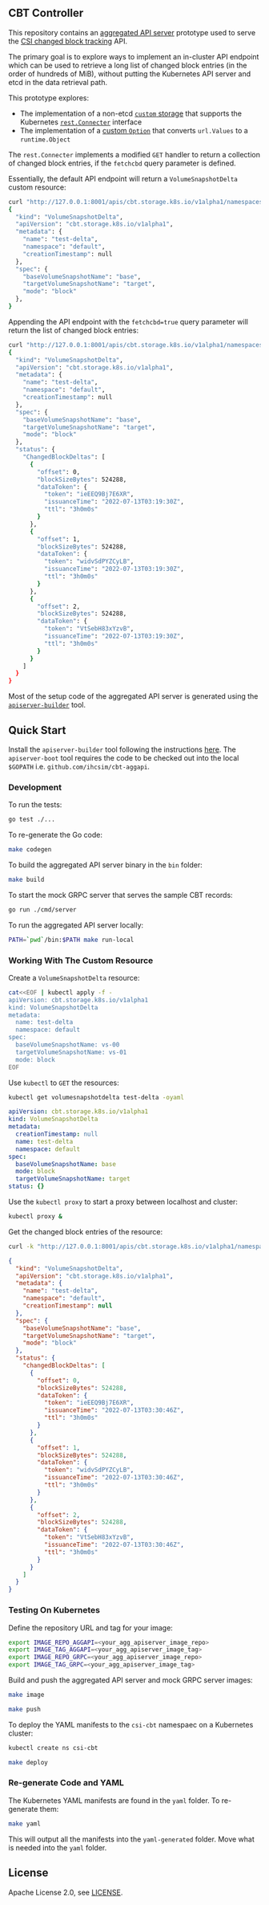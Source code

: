 ## CBT Controller

This repository contains an [aggregated API server] prototype used to serve the
[CSI changed block tracking] API.

The primary goal is to explore ways to implement an in-cluster API endpoint
which can be used to retrieve a long list of changed block entries (in the order
of hundreds of MiB), without putting the Kubernetes API server and etcd in the
data retrieval path.

This prototype explores:

* The implementation of a non-etcd [`custom` storage] that supports the
Kubernetes [`rest.Connecter`] interface
* The implementation of a [custom `Option`] that converts `url.Values` to a
`runtime.Object`

The `rest.Connecter` implements a modified `GET` handler to return a collection
of changed block entries, if the `fetchcbd` query parameter is defined.

Essentially, the default API endpoint will return a `VolumeSnapshotDelta` custom
resource:

```sh
curl "http://127.0.0.1:8001/apis/cbt.storage.k8s.io/v1alpha1/namespaces/default/volumesnapshotdelta/test-delta" | jq .
{
  "kind": "VolumeSnapshotDelta",
  "apiVersion": "cbt.storage.k8s.io/v1alpha1",
  "metadata": {
    "name": "test-delta",
    "namespace": "default",
    "creationTimestamp": null
  },
  "spec": {
    "baseVolumeSnapshotName": "base",
    "targetVolumeSnapshotName": "target",
    "mode": "block"
  },
}
```

Appending the API endpoint with the `fetchcbd=true` query parameter will return
the list of changed block entries:

```sh
curl "http://127.0.0.1:8001/apis/cbt.storage.k8s.io/v1alpha1/namespaces/default/volumesnapshotdelta/test-delta?fetchcbd-true&limit=256&offset=0" | jq .
{
  "kind": "VolumeSnapshotDelta",
  "apiVersion": "cbt.storage.k8s.io/v1alpha1",
  "metadata": {
    "name": "test-delta",
    "namespace": "default",
    "creationTimestamp": null
  },
  "spec": {
    "baseVolumeSnapshotName": "base",
    "targetVolumeSnapshotName": "target",
    "mode": "block"
  },
  "status": {
    "ChangedBlockDeltas": [
      {
        "offset": 0,
        "blockSizeBytes": 524288,
        "dataToken": {
          "token": "ieEEQ9Bj7E6XR",
          "issuanceTime": "2022-07-13T03:19:30Z",
          "ttl": "3h0m0s"
        }
      },
      {
        "offset": 1,
        "blockSizeBytes": 524288,
        "dataToken": {
          "token": "widvSdPYZCyLB",
          "issuanceTime": "2022-07-13T03:19:30Z",
          "ttl": "3h0m0s"
        }
      },
      {
        "offset": 2,
        "blockSizeBytes": 524288,
        "dataToken": {
          "token": "VtSebH83xYzvB",
          "issuanceTime": "2022-07-13T03:19:30Z",
          "ttl": "3h0m0s"
        }
      }
    ]
  }
}
```

Most of the setup code of the aggregated API server is generated using the
[`apiserver-builder`] tool.

## Quick Start

Install the `apiserver-builder` tool following the instructions
[here](https://github.com/kubernetes-sigs/apiserver-builder-alpha#installation).
The `apiserver-boot` tool requires the code to be checked out into the local
`$GOPATH` i.e. `github.com/ihcsim/cbt-aggapi`.

### Development

To run the tests:

```sh
go test ./...
```

To re-generate the Go code:

```sh
make codegen
```

To build the aggregated API server binary in the `bin` folder:

```sh
make build
```

To start the mock GRPC server that serves the sample CBT records:

```sh
go run ./cmd/server
```

To run the aggregated API server locally:

```sh
PATH=`pwd`/bin:$PATH make run-local
```

### Working With The Custom Resource

Create a `VolumeSnapshotDelta` resource:

```sh
cat<<EOF | kubectl apply -f -
apiVersion: cbt.storage.k8s.io/v1alpha1
kind: VolumeSnapshotDelta
metadata:
  name: test-delta
  namespace: default
spec:
  baseVolumeSnapshotName: vs-00
  targetVolumeSnapshotName: vs-01
  mode: block
EOF
```

Use `kubectl` to `GET` the resources:

```sh
kubectl get volumesnapshotdelta test-delta -oyaml
```

```yaml
apiVersion: cbt.storage.k8s.io/v1alpha1
kind: VolumeSnapshotDelta
metadata:
  creationTimestamp: null
  name: test-delta
  namespace: default
spec:
  baseVolumeSnapshotName: base
  mode: block
  targetVolumeSnapshotName: target
status: {}
```

Use the `kubectl proxy` to start a proxy between localhost and cluster:

```sh
kubectl proxy &
```

Get the changed block entries of the resource:

```sh
curl -k "http://127.0.0.1:8001/apis/cbt.storage.k8s.io/v1alpha1/namespaces/default/volumesnapshotdelta/test-delta?fetchcbd=true&limit=256&offset=0"
```

```json
{
  "kind": "VolumeSnapshotDelta",
  "apiVersion": "cbt.storage.k8s.io/v1alpha1",
  "metadata": {
    "name": "test-delta",
    "namespace": "default",
    "creationTimestamp": null
  },
  "spec": {
    "baseVolumeSnapshotName": "base",
    "targetVolumeSnapshotName": "target",
    "mode": "block"
  },
  "status": {
    "changedBlockDeltas": [
      {
        "offset": 0,
        "blockSizeBytes": 524288,
        "dataToken": {
          "token": "ieEEQ9Bj7E6XR",
          "issuanceTime": "2022-07-13T03:30:46Z",
          "ttl": "3h0m0s"
        }
      },
      {
        "offset": 1,
        "blockSizeBytes": 524288,
        "dataToken": {
          "token": "widvSdPYZCyLB",
          "issuanceTime": "2022-07-13T03:30:46Z",
          "ttl": "3h0m0s"
        }
      },
      {
        "offset": 2,
        "blockSizeBytes": 524288,
        "dataToken": {
          "token": "VtSebH83xYzvB",
          "issuanceTime": "2022-07-13T03:30:46Z",
          "ttl": "3h0m0s"
        }
      }
    ]
  }
}
```

### Testing On Kubernetes

Define the repository URL and tag for your image:

```sh
export IMAGE_REPO_AGGAPI=<your_agg_apiserver_image_repo>
export IMAGE_TAG_AGGAPI=<your_agg_apiserver_image_tag>
export IMAGE_REPO_GRPC=<your_agg_apiserver_image_repo>
export IMAGE_TAG_GRPC=<your_agg_apiserver_image_tag>
```

Build and push the aggregated API server and mock GRPC server images:

```sh
make image

make push
```

To deploy the YAML manifests to the `csi-cbt` namespaec on a Kubernetes cluster:

```sh
kubectl create ns csi-cbt

make deploy
```

### Re-generate Code and YAML

The Kubernetes YAML manifests are found in the `yaml` folder. To re-generate them:

```sh
make yaml
```

This will output all the manifests into the `yaml-generated` folder. Move what is
needed into the `yaml` folder.

## License

Apache License 2.0, see [LICENSE].

[aggregated API server ]:https://kubernetes.io/docs/concepts/extend-kubernetes/api-extension/apiserver-aggregation/
[CSI changed block tracking]: https://github.com/kubernetes/enhancements/pull/3367
[`rest.Connecter`]: https://pkg.go.dev/k8s.io/apiserver/pkg/registry/rest#Connecter
[`custom` storage]: pkg/storage/custom.go
[custom `Option`]: pkg/apis/cbt/v1alpha1/volumesnapshotdeltaoption_types.go
[`apiserver-builder`]: https://github.com/kubernetes-sigs/apiserver-builder-alpha
[LICENSE]: LICENSE
